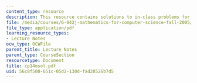 ```yaml
---
content_type: resource
description: This resource contains solutions to in-class problems for week 14, monday.
file: /media/courses/6-042j-mathematics-for-computer-science-fall-2005/56c8f500651c05d2130dfad28526b7d5_cp14msol.pdf
file_type: application/pdf
learning_resource_types:
- Lecture Notes
ocw_type: OCWFile
parent_title: Lecture Notes
parent_type: CourseSection
resourcetype: Document
title: cp14msol.pdf
uid: 56c8f500-651c-05d2-130d-fad28526b7d5
---
```

